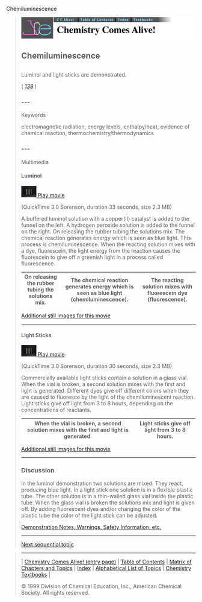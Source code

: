 





 Chemiluminescence
 



> ![Chemistry Comes Alive!](ccahead.gif)
> 
> 
> 
> 
> 
> 
> 
> 
> 
> ## Chemiluminescence
> 
> 
> 
> 
> 
> ## 
> 
> 
> 
> 
> 
>  Luminol and light sticks are demonstrated.
>  
> 
> 
> 
> 
> 
> 
>  (
>  [*138*](CRED138.HTM)
>  )
>  
> 
> 
> 
> 
> ### ---
> 
> 
>  Keywords
> 
> 
> 
> 
>  electromagnetic radiation, energy levels, enthalpy/heat, evidence of chemical reaction, thermochemistry/thermodynamics
>  
> 
> 
> 
> 
> ### ---
> 
> 
>  Multimedia
> 
> 
> 
> 
> 
> #### Luminol
> 
> 
> 
> 
> 
> [![](0.JPG)
>  Play movie](../../MVHTM/ILUMIN/ILLUM1.HTM) 
> 
> 
> 
>  (QuickTime 3.0 Sorenson, duration 33 seconds, size 2.3 MB)
>  
> 
> 
> 
>  A buffered luminol solution with a copper(II) catalyst is added to
the funnel on the left. A hydrogen peroxide solution is added to the
funnel on the right. On releasing the rubber tubing the solutions
mix. The chemical reaction generates energy which is seen as blue
light. This process is chemiluminescence. When the reacting
solution mixes with a dye, fluorescein, the light energy from the
reaction causes the fluorescein to give off a greenish light in a
process called fluorescence.
>  
> 
> 
> 
> 
> 
> 
> 
> | On releasing the rubber tubing the solutions mix. | The chemical reaction generates energy which is seen as blue light (chemiluminescence). | The reacting solution mixes with fluorescein dye (fluorescence). |
> | --- | --- | --- |
> 
> 
> 
> 
> 
> 
> [Additional still images
for this movie](../../STHTM/ILUMIN/ILLUM1.HTM) 
> 
> 
> 
> 
> 
> ---
> 
> 
> 
> 
> 
> #### Light Sticks
> 
> 
> 
> 
> 
> [![](0.JPG)
>  Play movie](../../MVHTM/ILUMIN/ILLUM2.HTM) 
> 
> 
> 
>  (QuickTime 3.0 Sorenson, duration 30 seconds, size 2.3 MB)
>  
> 
> 
> 
>  Commercially available light sticks contain a solution in a glass vial. 
When the vial is broken, a second solution mixes with the first and light is generated.
Different dyes give off different colors when they are caused to fluoresce by the light
of the chemiluminescent reaction. Light sticks give off light from 3
to 8 hours, depending on the concentrations of reactants.
>  
> 
> 
> 
> 
> 
> 
> 
> | When the vial is broken, a second solution mixes with the first and light is generated. | Light sticks give off light from 3 to 8 hours. |
> | --- | --- |
> 
> 
> 
> 
> 
> 
> [Additional still images
for this movie](../../STHTM/ILUMIN/ILLUM2.HTM) 
> 
> 
> 
> 
> 
> ---
> 
> 
> 
> 
> ### Discussion
> 
> 
> 
> 
>  In the luminol demonstration two solutions are mixed. 
They react, producing blue light.
In a light stick one solution is in a flexible plastic tube. 
The other solution is in a thin-walled glass vial inside the plastic tube. 
When the glass vial is broken the solutions mix and light is given off.
By adding fluorescent dyes and/or changing the color of the plastic tube
the color of the light stick can be adjusted.
>  
> 
> 
> 
> 
> 
> 
> [Demonstration Notes, Warnings, Safety Information, etc.](SAFETY.HTM) 
> 
> 
> 
> 
> 
> 
> 
> ---
> 
> 
> 
> 
> [Next sequential topic](../../MAIN/CHEETO/PAGE1.HTM)



> ---
> 
> 
>  |
>  [Chemistry Comes Alive! (entry page)](../../INDEX.HTM) 
>  |
>  [Table of Contents](../../CONTENTS.HTM) 
>  |
>  [Matrix of Chapters and Topics](../../MATRIX.HTM) 
>  |
>  [Index](../../WORDS.HTM) 
>  |
>  [Alphabetical List of Topics](../../ALPHATOP.HTM) 
>  |
>  [Chemistry Textbooks](../../BOOKS.HTM) 
>  |
>  
>  © 1999 Division of Chemical Education, Inc.,
American Chemical Society. All rights reserved.






